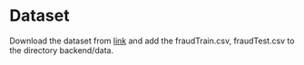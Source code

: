 # Dataset

Download the dataset from [link](https://www.kaggle.com/datasets/kartik2112/fraud-detection) and add the fraudTrain.csv, fraudTest.csv to the directory backend/data.
